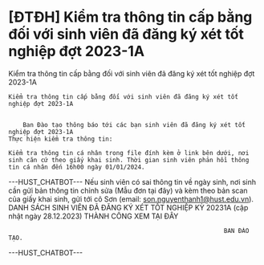 # [ĐTĐH] Kiểm tra thông tin cấp bằng đối với sinh viên đã đăng ký xét tốt nghiệp đợt 2023-1A

Kiểm tra thông tin cấp bằng đối với sinh viên đã đăng ký xét tốt nghiệp đợt 2023-1A
        
	Kiểm tra thông tin cấp bằng đối với sinh viên đã đăng ký xét tốt nghiệp đợt 2023-1A

	
		Ban Đào tạo thông báo tới các bạn sinh viên đã đăng ký xét tốt nghiệp đợt 2023-1A
	Thực hiện kiểm tra thông tin: 

	Kiểm tra thông tin cá nhân trong file đính kèm ở link bên dưới, nơi sinh căn cứ theo giấy khai sinh. Thời gian sinh viên phản hồi thông tin cá nhân đến 16h00 ngày 01/01/2024. 
 ---HUST_CHATBOT---
Nếu sinh viên có sai thông tin về ngày sinh, nơi sinh cần gửi bản thông tin chỉnh sửa (Mẫu đơn tại đây) và kèm theo bản scan của giấy khai sinh, gửi tới cô Sơn (email: son.nguyenthanh1@hust.edu.vn). DANH SÁCH SINH VIÊN ĐÃ ĐĂNG KÝ XÉT TỐT NGHIỆP KỲ 20231A (cập nhật ngày 28.12.2023) THÀNH CÔNG XEM TẠI ĐÂY

	

	

	                                                            BAN ĐÀO TẠO. 
 ---HUST_CHATBOT---